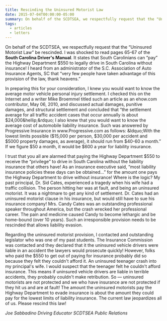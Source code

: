 ```yaml
---
title: Rescinding the Uninsured Motorist Law
date: 2015-07-04T00:00:00-05:00
summary: On behalf of the SCDTSEA, we respectfully request that the "Uninsured Motorist Law" be rescinded. I was shocked to read pages 65-67 of the South Carolina Driver's Manual. It states that...
tags:
  - articles
  - letters
---
```

On behalf of the SCDTSEA, we respectfully request that the &ldquo;Uninsured Motorist Law&rdquo; be rescinded. I was shocked to read pages 65-67 of the **South Carolina Driver's Manual**. It states that South Carolinians can &ldquo;pay&rdquo; the Highway Department $550 to legally drive in South Carolina without insurance! I heard from an administrator of the S.C. Association of Auto Insurance Agents, SC that &ldquo;very few people have taken advantage of this provision of the law, thank heavens.&rdquo;

In preparing this for your consideration, I knew you would want to know the average motor vehicle personal injury settlement. I checked this on the Internet and a writer Mike Broemmel titled such an article as an ehow.com contributor, May 06, 2010, and discussed actual damages, punitive damages, and structural settlement and concluded that &ldquo;the settlement average for all traffic accident cases that occur annually is about $24,000&hellip;&rdquo; I also knew that you would want to know the average cost of automobile liability insurance. Such was answered by Progressive Insurance in www.Progressive.com as follows: &ldquo;With the lowest limits possible ($15,000 per person, $30,000 per accident and $5000 property damages, as average), it should run from $40-60 a month.&rdquo; If we figure $50 a month, it would be $600 a year for liability insurance.

I trust that you all are alarmed that paying the Highway Department $550 to receive the &ldquo;privilege&rdquo; to drive in South Carolina without the liability insurance that others have! As an insurance executive said, &ldquo;most liability insurance policies these days can be obtained&hellip;&rdquo; for the amount one pays the Highway Department to drive without insurance! Where is the logic? My past principal, Dr. Sid Cates, experienced a tragedy when his wife had a traffic collision. The person hitting her was at fault, and being an uninsured motorist. It was a nightmare to get any kind of settlement. Dr. Cates had an uninsured motorist clause in his insurance, but would still have to sue his insurance company! Mrs. Candy Cates was an outstanding professional speaker throughout America, but the crash wrecked her professional career. The pain and medicine caused Candy to become lethargic and be home-bound (over 10 years). Such an irresponsible provision needs to be rescinded that allows liability evasion.

Regarding the uninsured motorist provision, I contacted and outstanding legislator who was one of my past students. The Insurance Commission was contacted and they declared that it the uninsured vehicle drivers were liable in an accident the lawyers would prosecute quickly! However, folks who paid the $550 to get out of paying for insurance probably did so because they felt they couldn't afford it. An uninsured teenager crash into my principal's wife. I would suspect that the teenager felt he couldn't afford insurance. This means if uninsured vehicle drivers are liable in terrible accidents, they probably couldn't make retribution. So — uninsured motorists are not protected and we who have insurance are not protected if they hit us and are at fault! The amount the uninsured motorists pay the Highway Department to evade insurance is about the amount they could pay for the lowest limits of liability insurance. The current law jeopardizes all of us. Please rescind this law!

*Joe Sabbadino*
*Driving Educator*
*SCDTSEA Public Relations*
